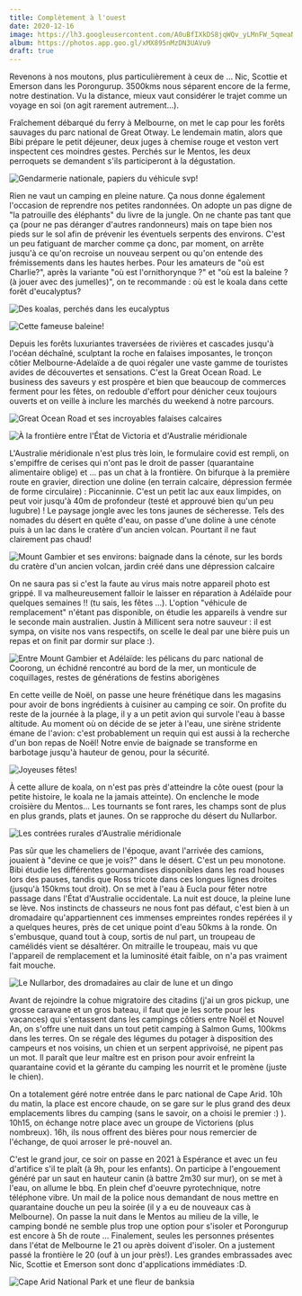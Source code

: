 ```yaml
---
title: Complètement à l'ouest
date: 2020-12-16
image: https://lh3.googleusercontent.com/A0uBfIXkDS8jqWQv_yLMnFW_5qmeaN_G7pNozno2FWSLQ5u6DvV-vP-_qxCEkxgg4xu6Jb6vxjyjjOh9u7EBUpmgm7QOf_VfJ3Yr7FDS6p6it7HZ6neeJdZFQcdfchHVbNYFmq-KmU8
album: https://photos.app.goo.gl/xMX895nMzDN3UAVu9
draft: true
---
```


Revenons à nos moutons, plus particulièrement à ceux de ... Nic, Scottie et Emerson dans les Porongurup. 3500kms nous séparent encore de la ferme, notre destination. Vu la distance, mieux vaut considérer le trajet comme un voyage en soi (on agit rarement autrement...).

Fraîchement débarqué du ferry à Melbourne, on met le cap pour les forêts sauvages du parc national de Great Otway. Le lendemain matin, alors que Bibi prépare le petit déjeuner, deux juges à chemise rouge et veston vert inspectent ces moindres gestes. Perchés sur le Mentos, les deux perroquets se demandent s'ils participeront à la dégustation.

![Gendarmerie nationale, papiers du véhicule svp!](https://lh3.googleusercontent.com/B5mADN1sFfJN32DPXNy0G2J_Pz0JInf8ar9Uv5Ki6LnNKOmOukvTURuI2iwEbGxmyVif8OjiqYfYyOPA_nCH_oGtuOFE4Wwf05r2LjZTzFPn9HeTasG-sXCimmV9toG86uJ3ch4_OYo )

Rien ne vaut un camping en pleine nature. Ça nous donne également l'occasion de reprendre nos petites randonnées. On adopte un pas digne de "la patrouille des éléphants" du livre de la jungle. On ne chante pas tant que ça (pour ne pas déranger d'autres randonneurs) mais on tape bien nos pieds sur le sol afin de prévenir les éventuels serpents des environs. C'est un peu fatiguant de marcher comme ça donc, par moment, on arrête jusqu'à ce qu'on recroise un nouveau serpent ou qu'on entende des frémissements dans les hautes herbes. Pour les amateurs de "où est Charlie?", après la variante "où est l'ornithorynque ?" et "où est la baleine ? (à jouer avec des jumelles)", on te recommande : où est le koala dans cette forêt d'eucalyptus?

![Des koalas, perchés dans les eucalyptus](https://lh3.googleusercontent.com/BAPOevO53b1sF_xP6cu8o19dzkNNK87YhCARy5jj5n9Lc4D6gVBnBuUwgOi-FU4QUb0MVtxW1iGdgRsYjafqKK2mVhWgBuVDyiRMgDUgt3rUGESGgDewHo9EVXhY9bgMtiqWiQtra_4)

![Cette fameuse baleine!](https://lh3.googleusercontent.com/G3METt7TmzcOkbcOJd09voOvef10J9XE9dR_Spm-vTu0AgtAsb_sXgi9hMhUe-CRSrYQPagMUtqwbRHgMxf5SM2S_WRlXUUoSJhvmDwffUQgoG5z3wd8mY1ulQpkly_9iw7yPfzKZqA)

Depuis les forêts luxuriantes traversées de rivières et cascades jusqu'à l'océan déchaîné, sculptant la roche en falaises imposantes, le tronçon côtier Melbourne-Adelaïde a de quoi régaler une vaste gamme de touristes avides de découvertes et sensations. C'est la Great Ocean Road. Le business des saveurs y est prospère et bien que beaucoup de commerces ferment pour les fêtes, on redouble d'effort pour dénicher ceux toujours ouverts et on veille à inclure les marchés du weekend à notre parcours.

![Great Ocean Road et ses incroyables falaises calcaires](https://lh3.googleusercontent.com/2qy4xU8sPpUXiF5RmBa-kpxUcbhhkVm386HauFqxSKAFTppR34z6ZWYrfEd4ChpVAGbjuyykajSTvANB4lnzfb5fXSj_BALtiT0eMbanl2p9e_isJrjVI5eyV_xGQ1oMe8UYbHmflbM )

![À la frontière entre l'État de Victoria et d'Australie méridionale](https://lh3.googleusercontent.com/wMjoeZCIhgmtVK05yf_t5bl1K7VXlWu7tQjSkIxv4WYqEAwruy2o19XcuOTFUT7Z-U2F8C-fp7jh2DPD7TBIymxkpaAoAlrlt8PydiedpBs8JMRZAXBqsIOjmdBTHCw62H58qfJkYJw)

L'Australie méridionale n'est plus très loin, le formulaire covid est rempli, on s'empiffre de cerises qui n'ont pas le droit de passer (quarantaine alimentaire oblige) et ... pas un chat à la frontière. On bifurque à la première route en gravier, direction une doline (en terrain calcaire, dépression fermée de forme circulaire) : Piccaninnie. C'est un petit lac aux eaux limpides, on peut voir jusqu'à 40m de profondeur (testé et approuvé bien qu'un peu lugubre) ! Le paysage jongle avec les tons jaunes de sécheresse. Tels des nomades du désert en quête d'eau, on passe d'une doline à une cénote puis à un lac dans le cratère d'un ancien volcan. Pourtant il ne faut clairement pas chaud!

![Mount Gambier et ses environs: baignade dans la cénote, sur les bords du cratère d'un ancien volcan, jardin créé dans une dépression calcaire](https://lh3.googleusercontent.com/OA13Gi2TOEgqPKgYwtnSn12YLOQxnTkd4-n8-Gnb8Nn0ctmgQ7NewSnxgRbqrGk86ymm6MPFQUBoaekL3bwMiGqJVbjdWxgvfhk15Uc8D-EQs5xqkSB-VDVu_8M0qTdQbzMpgjAUFpQ)

On ne saura pas si c'est la faute au virus mais notre appareil photo est grippé. Il va malheureusement falloir le laisser en réparation à Adélaïde pour quelques semaines !! (tu sais, les fêtes ...). L'option "véhicule de remplacement" n'étant pas disponible, on étudie les appareils à vendre sur le seconde main australien. Justin à Millicent sera notre sauveur : il est sympa, on visite nos vans respectifs, on scelle le deal par une bière puis un repas et on finit par dormir sur place :).

![Entre Mount Gambier et Adélaïde: les pélicans du parc national de Coorong, un échidné rencontré au bord de la mer, un monticule de coquillages, restes de générations de festins aborigènes](https://lh3.googleusercontent.com/9bGmXxgp0CkncJx09KFkrJp8UBDC8Cpd6HYlf4xnvl0JT-9pVj33-10eJxNkQxaqWMLKStSVUTIJWnMvEzHFcHGWpvPUfgiyUzA2XqloKW_gyhe1G-9t1eed2GSsW9s5uzqbrDdrqQI)

En cette veille de Noël, on passe une heure frénétique dans les magasins pour avoir de bons ingrédients à cuisiner au camping ce soir. On profite du reste de la journée à la plage, il y a un petit avion qui survole l'eau à basse altitude. Au moment où on décide de se jeter à l'eau, une sirène stridente émane de l'avion: c'est probablement un requin qui est aussi à la recherche d'un bon repas de Noël! Notre envie de baignade se transforme en barbotage jusqu'à hauteur de genou, pour la sécurité.

![Joyeuses fêtes!](https://lh3.googleusercontent.com/pcMzpDDEX9o0z4tjcFKVifpSGhp1me1wI6yvlk184-Uj5IgOiYt_Nw7V0_y603FL_i-1l90YEru3BRNQawYHfDPpfkkOM6arHbrPzH0U9Qczg9bbXgum4C0Kbv_tmIV4lfIy2ZkozyQ )

À cette allure de koala, on n'est pas près d'atteindre la côte ouest (pour la petite histoire, le koala ne la jamais atteinte). On enclenche le mode croisière du Mentos... Les tournants se font rares, les champs sont de plus en plus grands, plats et jaunes. On se rapproche du désert du Nullarbor.

![Les contrées rurales d'Australie méridionale](https://lh3.googleusercontent.com/KeL9tv7UVE4yG6eI8glZA9H0GwSMuZug5rwdVOIxDUp6Bz78P4vMGMPuSG72WqAH4jPOQqwcDf9VnPSPaTOXXmupdFxhGO03NzG0kcd0LIq54P9V5izZq6TpGRTa2soW6KEgAMqVSUs)

Pas sûr que les chameliers de l'époque, avant l'arrivée des camions, jouaient à "devine ce que je vois?" dans le désert. C'est un peu monotone. Bibi étudie les différentes gourmandises disponibles dans les road houses lors des pauses, tandis que Ross tricote dans ces longues lignes droites (jusqu'à 150kms tout droit). On se met à l'eau à Eucla pour fêter notre passage dans l'État d'Australie occidentale. La nuit est douce, la pleine lune se lève. Nos instincts de chasseurs ne nous font pas défaut, c'est bien à un dromadaire qu'appartiennent ces immenses empreintes rondes repérées il y a quelques heures, près de cet unique point d'eau 50kms à la ronde. On s'embusque, quand tout à coup, sortis de nul part, un troupeau de camélidés vient se désaltérer. On mitraille le troupeau, mais vu que l'appareil de remplacement et la luminosité était faible, on n'a pas vraiment fait mouche.

![Le Nullarbor, des dromadaires au clair de lune et un dingo](https://lh3.googleusercontent.com/dbN12x-N0c4WKHkoWoN7yDSvWlbhbBhW9r00h3ynwZmps6l0TnKn0BDhDRD8mfaN9s50Qyj74cRNvRRXqSgYXapsFHwyOwexU6ImPNRDAhfiwf-tepgOcX6c_fpvhDbXGdqBqTwDyPc )

Avant de rejoindre la cohue migratoire des citadins (j'ai un gros pickup, une grosse caravane et un gros bateau, il faut que je les sorte pour les vacances) qui s'entassent dans les campings côtiers entre Noël et Nouvel An, on s'offre une nuit dans un tout petit camping à Salmon Gums, 100kms dans les terres. On se régale des légumes du potager à disposition des campeurs et nos voisins, un chien et un serpent apprivoisé, ne pipent pas un mot. Il paraît que leur maître est en prison pour avoir enfreint la quarantaine covid et la gérante du camping les nourrit et le promène (juste le chien).

On a totalement géré notre entrée dans le parc national de Cape Arid. 10h du matin, la place est encore chaude, on se gare sur le plus grand des deux emplacements libres du camping (sans le savoir, on a choisi le premier :) ). 10h15, on échange notre place avec un groupe de Victoriens (plus nombreux). 16h, ils nous offrent des bières pour nous remercier de l'échange, de quoi arroser le pré-nouvel an.

C'est le grand jour, ce soir on passe en 2021 à Espérance et avec un feu d'artifice s'il te plaît (à 9h, pour les enfants). On participe à l'engouement généré par un saut en hauteur canin (à battre 2m30 sur mur), on se met à l'eau, on allume le bbq. En plein chef d'oeuvre pyrotechnique, notre téléphone vibre. Un mail de la police nous demandant de nous mettre en quarantaine douche un peu la soirée (il y a eu de nouveaux cas à Melbourne). On passe la nuit dans le Mentos au milieu de la ville, le camping bondé ne semble plus trop une option pour s'isoler et Porongurup est encore à 5h de route ... Finalement, seules les personnes présentes dans l'état de Melbourne le 21 ou après doivent d'isoler. On a justement passé la frontière le 20 (ouf à un jour près!). Les grandes embrassades avec Nic, Scottie et Emerson sont donc d'applications immédiates :D.

![Cape Arid National Park et une fleur de banksia](https://lh3.googleusercontent.com/S6JrHmOScZsyydd6R7InoJmcNNwUZNrFilzjlkLQSkEXkbLhjJdt45rADMQ-T2xUSBN4rSCjTb-RDM9mmuwPcv64PKGwUXT1a8LxXFWnWi5pG63ExZKTZsd4S5R02WtZL2r4vwbu8hQ)
